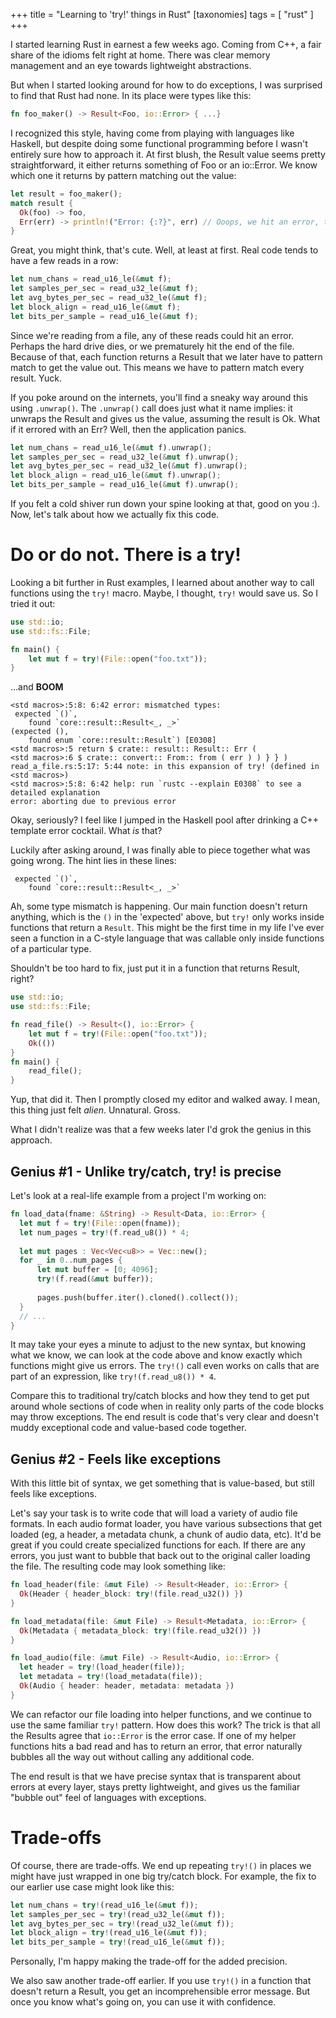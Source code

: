 +++
title = "Learning to 'try!' things in Rust"
[taxonomies]
tags = [ "rust" ]
+++

I started learning Rust in earnest a few weeks ago.  Coming from C++, a fair share of the idioms felt right at home.  There was clear memory management and an eye towards lightweight abstractions.

But when I started looking around for how to do exceptions, I was surprised to find that Rust had none.  In its place were types like this:

```rust
fn foo_maker() -> Result<Foo, io::Error> { ...}
```

I recognized this style, having come from playing with languages like Haskell, but despite doing some functional programming before I wasn't entirely sure how to approach it.  At first blush, the Result value seems pretty straightforward, it either returns something of Foo or an io::Error.  We know which one it returns by pattern matching out the value:

```rust
let result = foo_maker();
match result {
  Ok(foo) -> foo,
  Err(err) -> println!("Error: {:?}", err) // Ooops, we hit an error, tell the user
}
```

Great, you might think, that's cute.  Well, at least at first.  Real code tends to have a few reads in a row:

```rust
let num_chans = read_u16_le(&mut f);
let samples_per_sec = read_u32_le(&mut f);
let avg_bytes_per_sec = read_u32_le(&mut f);
let block_align = read_u16_le(&mut f);
let bits_per_sample = read_u16_le(&mut f);
```

Since we're reading from a file, any of these reads could hit an error.  Perhaps the hard drive dies, or we prematurely hit the end of the file.  Because of that, each function returns a Result that we later have to pattern match to get the value out.  This means we have to pattern match every result.  Yuck.

If you poke around on the internets, you'll find a sneaky way around this using ```.unwrap()```.  The ```.unwrap()``` call does just what it name implies: it unwraps the Result and gives us the value, assuming the result is Ok.  What if it errored with an Err? Well, then the application panics.

```rust
let num_chans = read_u16_le(&mut f).unwrap();
let samples_per_sec = read_u32_le(&mut f).unwrap();
let avg_bytes_per_sec = read_u32_le(&mut f).unwrap();
let block_align = read_u16_le(&mut f).unwrap();
let bits_per_sample = read_u16_le(&mut f).unwrap();
```

If you felt a cold shiver run down your spine looking at that, good on you :).  Now, let's talk about how we actually fix this code.

# Do or do not. There is a try!

Looking a bit further in Rust examples, I learned about another way to call functions using the ```try!``` macro.  Maybe, I thought, ```try!``` would save us.  So I tried it out:

```rust
use std::io;
use std::fs::File;

fn main() {
    let mut f = try!(File::open("foo.txt"));
}
```

...and **BOOM**

```
<std macros>:5:8: 6:42 error: mismatched types:
 expected `()`,
    found `core::result::Result<_, _>`
(expected (),
    found enum `core::result::Result`) [E0308]
<std macros>:5 return $ crate:: result:: Result:: Err (
<std macros>:6 $ crate:: convert:: From:: from ( err ) ) } } )
read_a_file.rs:5:17: 5:44 note: in this expansion of try! (defined in <std macros>)
<std macros>:5:8: 6:42 help: run `rustc --explain E0308` to see a detailed explanation
error: aborting due to previous error
```

Okay, seriously?  I feel like I jumped in the Haskell pool after drinking a C++ template error cocktail.  What *is* that?

Luckily after asking around, I was finally able to piece together what was going wrong.  The hint lies in these lines:

```
 expected `()`,
    found `core::result::Result<_, _>`
```

Ah, some type mismatch is happening.  Our main function doesn't return anything, which is the ```()``` in the 'expected' above, but ```try!``` only works inside functions that return a ```Result```.  This might be the first time in my life I've ever seen a function in a C-style language that was callable only inside functions of a particular type.  

Shouldn't be too hard to fix, just put it in a function that returns Result, right?

```rust
use std::io;
use std::fs::File;

fn read_file() -> Result<(), io::Error> {
    let mut f = try!(File::open("foo.txt"));
    Ok(())
}
fn main() {
    read_file();
}
```

Yup, that did it.  Then I promptly closed my editor and walked away.  I mean, this thing just felt *alien*.  Unnatural.  Gross.

What I didn't realize was that a few weeks later I'd grok the genius in this approach.  

## Genius #1 - Unlike try/catch, try! is precise

Let's look at a real-life example from a project I'm working on:

```rust
fn load_data(fname: &String) -> Result<Data, io::Error> {
  let mut f = try!(File::open(fname));
  let num_pages = try!(f.read_u8()) * 4;
 
  let mut pages : Vec<Vec<u8>> = Vec::new();
  for _ in 0..num_pages {
      let mut buffer = [0; 4096];
      try!(f.read(&mut buffer));
      
      pages.push(buffer.iter().cloned().collect());
  }
  // ...
}
```

It may take your eyes a minute to adjust to the new syntax, but knowing what we know, we can look at the code above and know exactly which functions might give us errors.  The ```try!()``` call even works on calls that are part of an expression, like ```try!(f.read_u8()) * 4```.  

Compare this to traditional try/catch blocks and how they tend to get put around whole sections of code when in reality only parts of the code blocks may throw exceptions.  The end result is code that's very clear and doesn't muddy exceptional code and value-based code together.

## Genius #2 - Feels like exceptions

With this little bit of syntax, we get something that is value-based, but still feels like exceptions.

Let's say your task is to write code that will load a variety of audio file formats.  In each audio format loader, you have various subsections that get loaded (eg, a header, a metadata chunk, a chunk of audio data, etc).  It'd be great if you could create specialized functions for each.  If there are any errors, you just want to bubble that back out to the original caller loading the file.  The resulting code may look something like:  

```rust
fn load_header(file: &mut File) -> Result<Header, io::Error> {
  Ok(Header { header_block: try!(file.read_u32()) })
}

fn load_metadata(file: &mut File) -> Result<Metadata, io::Error> {
  Ok(Metadata { metadata_block: try!(file.read_u32()) })
}

fn load_audio(file: &mut File) -> Result<Audio, io::Error> {
  let header = try!(load_header(file));
  let metadata = try!(load_metadata(file));
  Ok(Audio { header: header, metadata: metadata })
}
```

We can refactor our file loading into helper functions, and we continue to use the same familiar ```try!``` pattern.  How does this work?  The trick is that all the Results agree that ```io::Error``` is the error case.  If one of my helper functions hits a bad read and has to return an error, that error naturally bubbles all the way out without calling any additional code.  

The end result is that we have precise syntax that is transparent about errors at every layer, stays pretty lightweight, and gives us the familiar "bubble out" feel of languages with exceptions.

# Trade-offs

Of course, there are trade-offs.  We end up repeating ```try!()``` in places we might have just wrapped in one big try/catch block.  For example, the fix to our earlier use case might look like this:

```rust
let num_chans = try!(read_u16_le(&mut f));
let samples_per_sec = try!(read_u32_le(&mut f));
let avg_bytes_per_sec = try!(read_u32_le(&mut f));
let block_align = try!(read_u16_le(&mut f));
let bits_per_sample = try!(read_u16_le(&mut f));
```

Personally, I'm happy making the trade-off for the added precision.  

We also saw another trade-off earlier.  If you use ```try!()``` in a function that doesn't return a Result, you get an incomprehensible error message.  But once you know what's going on, you can use it with confidence.
